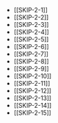 - [[SKIP-2-1]]
- [[SKIP-2-2]]
- [[SKIP-2-3]]
- [[SKIP-2-4]]
- [[SKIP-2-5]]
- [[SKIP-2-6]]
- [[SKIP-2-7]]
- [[SKIP-2-8]]
- [[SKIP-2-9]]
- [[SKIP-2-10]]
- [[SKIP-2-11]]
- [[SKIP-2-12]]
- [[SKIP-2-13]]
- [[SKIP-2-14]]
- [[SKIP-2-15]]